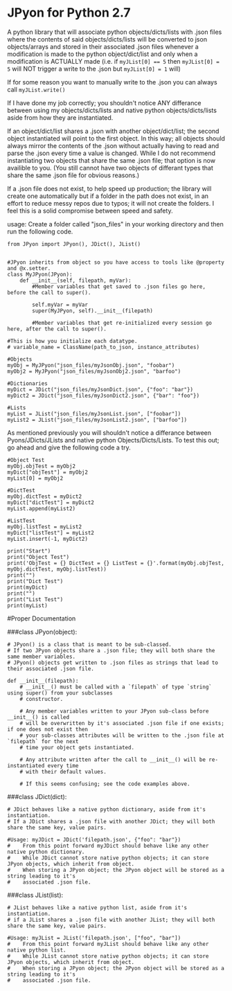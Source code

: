 # JPyon for Python 2.7
A python library that will associate python objects/dicts/lists with .json files where the contents of said objects/dicts/lists will be converted to json objects/arrays and stored in their associated .json files whenever a modification is made to the python object/dict/list and only when a modification is ACTUALLY made (i.e. if `myJList[0] == 5` then `myJList[0] = 5` will NOT trigger a write to the .json but `myJList[0] = 1` will) 

If for some reason you want to manually write to the .json you can always call `myJList.write()`

If I have done my job correctly; you shouldn't notice ANY differance between using my objects/dicts/lists and native python objects/dicts/lists aside from how they are instantiated.

If an object/dict/list shares a .json with another object/dict/list; the second object instantiated will point to the first object. In this way; all objects should always mirror the contents of the .json without actually having to read and parse the .json every time a value is changed. While I do not recommend instantiating two objects that share the same .json file; that option is now availible to you. (You still cannot have two objects of differant types that share the same .json file for obvious reasons.)

If a .json file does not exist, to help speed up production; the library will create one automatically but if a folder in the path does not exist, in an effort to reduce messy repos due to typos; it will not create the folders. I feel this is a solid compromise between speed and safety.

usage:
  Create a folder called "json_files" in your working directory and then run the following code.
```
from JPyon import JPyon(), JDict(), JList()


#JPyon inherits from object so you have access to tools like @property and @x.setter.
class MyJPyon(JPyon):
    def __init__(self, filepath, myVar):
        #Member variables that get saved to .json files go here, before the call to super().
        
        self.myVar = myVar
        super(MyJPyon, self).__init__(filepath)
        
        #Member variables that get re-initialized every session go here, after the call to super().
    
#This is how you initialize each datatype.
# variable_name = ClassName(path_to_json, instance_attributes)

#Objects
myObj = MyJPyon("json_files/myJsonObj.json", "foobar")
myObj2 = MyJPyon("json_files/myJsonObj2.json", "barfoo")

#Dictionaries
myDict = JDict("json_files/myJsonDict.json", {"foo": "bar"})
myDict2 = JDict("json_files/myJsonDict2.json", {"bar": "foo"})

#Lists
myList = JList("json_files/myJsonList.json", ["foobar"])
myList2 = JList("json_files/myJsonList2.json", ["barfoo"])
```
As mentioned previously you will shouldn't notice a differance between Pyons/JDicts/JLists and native python Objects/Dicts/Lists.
To test this out; go ahead and give the following code a try.
```
#Object Test
myObj.objTest = myObj2
myDict["objTest"] = myObj2
myList[0] = myObj2

#DictTest
myObj.dictTest = myDict2
myDict["dictTest"] = myDict2
myList.append(myList2)

#ListTest
myObj.listTest = myList2
myDict["listTest"] = myList2
myList.insert(-1, myDict2)

print("Start")
print("Object Test")
print('ObjTest = {} DictTest = {} ListTest = {}'.format(myObj.objTest, myObj.dictTest, myObj.listTest))
print("")
print("Dict Test")
print(myDict)
print("")
print("List Test")
print(myList)
```

#Proper Documentation

###class JPyon(object):
```
# JPyon() is a class that is meant to be sub-classed.
# If two JPyon objects share a .json file; they will both share the same member variables.
# JPyon() objects get written to .json files as strings that lead to their associated .json file.
```
```    
def __init__(filepath):
    # __init__() must be called with a `filepath` of type `string` using super() from your subclasses 
    # constructor. 
    
    # Any member variables written to your JPyon sub-class before __init__() is called 
    # will be overwritten by it's associated .json file if one exists; if one does not exist then 
    # your sub-classes attributes will be written to the .json file at `filepath` for the next 
    # time your object gets instantiated. 
    
    # Any attribute written after the call to __init__() will be re-instantiated every time 
    # with their default values. 
    
    # If this seems confusing; see the code examples above.
```

###class JDict(dict):
```
# JDict behaves like a native python dictionary, aside from it's instantiation.
# If a JDict shares a .json file with another JDict; they will both share the same key, value pairs.
```
``` 
#Usage: myJDict = JDict('filepath.json', {"foo": "bar"})
#    From this point forward myJDict should behave like any other native python dictionary.
#    While JDict cannot store native python objects; it can store JPyon objects, which inherit from object.
#    When storing a JPyon object; the JPyon object will be stored as a string leading to it's 
#    associated .json file.
```

###class JList(list):
```
# JList behaves like a native python list, aside from it's instantiation.
# if a JList shares a .json file with another JList; they will both share the same key, value pairs.
```
```
#Usage: myJList = JList('filepath.json', ["foo", "bar"])
#    From this point forward myJList should behave like any other native python list.
#    While JList cannot store native python objects; it can store JPyon objects, which inherit from object.
#    When storing a JPyon object; the JPyon object will be stored as a string leading to it's 
#    associated .json file.
```
